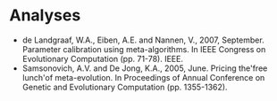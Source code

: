 # Analyses

* de Landgraaf, W.A., Eiben, A.E. and Nannen, V., 2007, September.
  Parameter calibration using meta-algorithms.
  In IEEE Congress on Evolutionary Computation (pp. 71-78). IEEE.
* Samsonovich, A.V. and De Jong, K.A., 2005, June.
  Pricing the'free lunch'of meta-evolution.
  In Proceedings of Annual Conference on Genetic and Evolutionary Computation (pp. 1355-1362).
